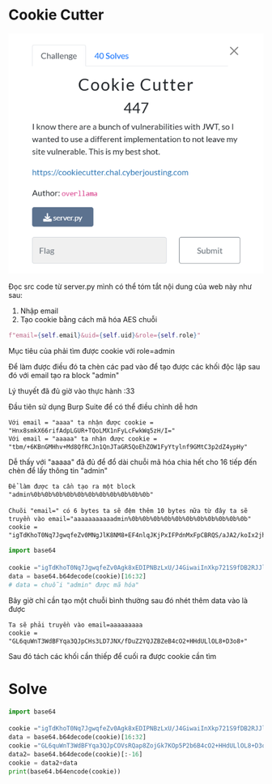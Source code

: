 # Cookie Cutter
![alt text](../image/bai4.png)

Đọc src code từ server.py mình có thể tóm tắt nội dung của web này như sau:

1. Nhập email
2. Tạo cookie bằng cách mã hóa AES chuỗi 
```python
f"email={self.email}&uid={self.uid}&role={self.role}"
```
Mục tiêu của phải tìm được cookie với role=admin

Để làm được điều đó ta chèn các pad vào để tạo được các khối độc lập sau đó với email tạo ra block "admin"

Lý thuyết đã đủ giờ vào thực hành :33

Đầu tiên sử dụng Burp Suite để có thể điều chỉnh dễ hơn

    Với email = "aaaa" ta nhận được cookie = "Hnx8smkX66rifAdpLGUR+TQoLMX1nFyLcFwkWq5zH/I=" 
    Với email = "aaaaa" ta nhận được cookie = "tbm/+6KBnGMHhv+Md8QfRCJn1QnJTaGR5QoEhZOW1FyYtylnf9GMtC3p2dZ4ypHy"

Dễ thấy với "aaaaa" đã đủ để đổ dài chuỗi mã hóa chia hết cho 16
tiếp đến chèn để lấy thông tin "admin"

    Để làm được ta cần tạo ra một block "admin%0b%0b%0b%0b%0b%0b%0b%0b%0b%0b%0b"

    Chuõi "email=" có 6 bytes ta sẽ đệm thêm 10 bytes nữa từ đây ta sẽ truyền vào email="aaaaaaaaaaadmin%0b%0b%0b%0b%0b%0b%0b%0b%0b%0b%0b"
    cookie = "igTdKhoT0Nq7JgwqfeZv0MNgJlK8NM8+EF4nlqJKjPxIFPdnMxFpCBRQS/aJA2/koIx2jhXn0L3fui/S4+kzmQ=="
    
```python
import base64

cookie ="igTdKhoT0Nq7JgwqfeZv0Agk8xEDIPNBzLxU/J4GiwaiInXkp721S9fDB2RJJlPllLZxO/z7LELFE6EyTXxG9A=="
data = base64.b64decode(cookie)[16:32]
# data = chuỗi "admin" được mã hóa"
```

Bây giờ chỉ cần tạo một chuỗi bình thường sau đó nhét thêm data vào là được 
    
    Ta sẽ phải truyền vào email=aaaaaaaaa
    cookie = "GL6quWnT3WdBFYqa3QJpCHs3LD7JNX/fDuZ2YQJZBZeB4cO2+HHdULlOL8+D3o8+"

Sau đó tách các khối cần thiếp để cuối ra được cookie cần tìm
# Solve
```python
import base64

cookie ="igTdKhoT0Nq7JgwqfeZv0Agk8xEDIPNBzLxU/J4GiwaiInXkp721S9fDB2RJJlPllLZxO/z7LELFE6EyTXxG9A=="
data = base64.b64decode(cookie)[16:32]
cookie ="GL6quWnT3WdBFYqa3QJpCOVsRQap8ZojGk7KOp5P2b6B4cO2+HHdULlOL8+D3o8+"
data2= base64.b64decode(cookie)[:-16]
cookie = data2+data
print(base64.b64encode(cookie))
```

